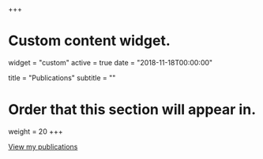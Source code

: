 +++
# Custom content widget.
widget = "custom"
active = true
date = "2018-11-18T00:00:00"

title = "Publications"
subtitle = ""

# Order that this section will appear in.
weight = 20
+++

<section id="publications">
</section>

[View my publications](https://uf-aiaos.github.io/publications/)

